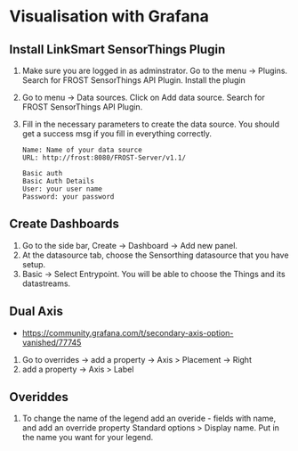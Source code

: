 # Visualisation with Grafana

## Install LinkSmart SensorThings Plugin
1. Make sure you are logged in as adminstrator. Go to the menu -> Plugins. Search for FROST SensorThings API Plugin. Install the plugin

2. Go to menu -> Data sources. Click on Add data source. Search for FROST SensorThings API Plugin.
3. Fill in the necessary parameters to create the data source. You should get a success msg if you fill in everything correctly.
    ```
    Name: Name of your data source
    URL: http://frost:8080/FROST-Server/v1.1/

    Basic auth
    Basic Auth Details
    User: your user name
    Password: your password
    ```
## Create Dashboards
1. Go to the side bar, Create -> Dashboard -> Add new panel.
2. At the datasource tab, choose the Sensorthing datasource that you have setup.
3. Basic -> Select Entrypoint. You will be able to choose the Things and its datastreams.

## Dual Axis
- https://community.grafana.com/t/secondary-axis-option-vanished/77745

1. Go to overrides -> add a property -> Axis > Placement -> Right
2. add a property ->  Axis > Label 

## Overiddes
1. To change the name of the legend add an overide - fields with name, and add an override property Standard options > Display name. Put in the name you want for your legend. 
